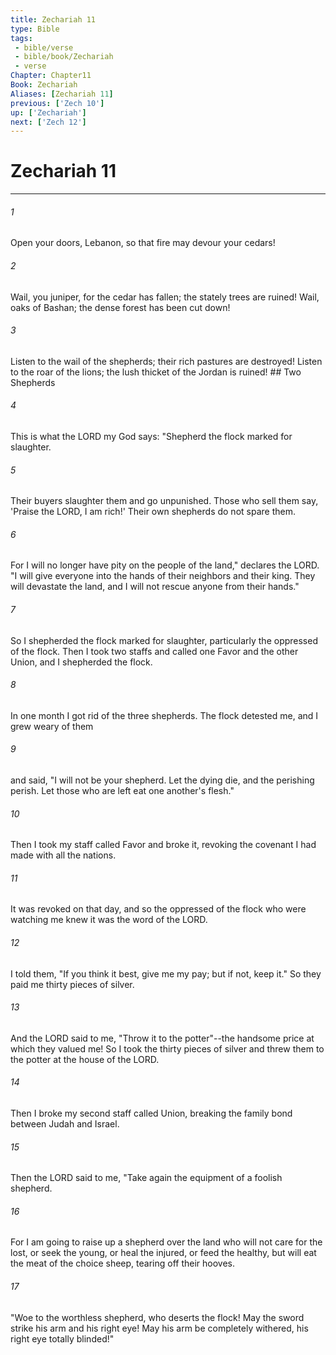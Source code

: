 ```yaml
---
title: Zechariah 11
type: Bible
tags:
 - bible/verse
 - bible/book/Zechariah
 - verse
Chapter: Chapter11
Book: Zechariah
Aliases: [Zechariah 11]
previous: ['Zech 10']
up: ['Zechariah']
next: ['Zech 12']
---
```

# Zechariah 11

***


###### 1 
Open your doors, Lebanon, so that fire may devour your cedars! 

###### 2 
Wail, you juniper, for the cedar has fallen; the stately trees are ruined! Wail, oaks of Bashan; the dense forest has been cut down! 

###### 3 
Listen to the wail of the shepherds; their rich pastures are destroyed! Listen to the roar of the lions; the lush thicket of the Jordan is ruined! ## Two Shepherds 

###### 4 
This is what the LORD my God says: "Shepherd the flock marked for slaughter. 

###### 5 
Their buyers slaughter them and go unpunished. Those who sell them say, 'Praise the LORD, I am rich!' Their own shepherds do not spare them. 

###### 6 
For I will no longer have pity on the people of the land," declares the LORD. "I will give everyone into the hands of their neighbors and their king. They will devastate the land, and I will not rescue anyone from their hands." 

###### 7 
So I shepherded the flock marked for slaughter, particularly the oppressed of the flock. Then I took two staffs and called one Favor and the other Union, and I shepherded the flock. 

###### 8 
In one month I got rid of the three shepherds. The flock detested me, and I grew weary of them 

###### 9 
and said, "I will not be your shepherd. Let the dying die, and the perishing perish. Let those who are left eat one another's flesh." 

###### 10 
Then I took my staff called Favor and broke it, revoking the covenant I had made with all the nations. 

###### 11 
It was revoked on that day, and so the oppressed of the flock who were watching me knew it was the word of the LORD. 

###### 12 
I told them, "If you think it best, give me my pay; but if not, keep it." So they paid me thirty pieces of silver. 

###### 13 
And the LORD said to me, "Throw it to the potter"--the handsome price at which they valued me! So I took the thirty pieces of silver and threw them to the potter at the house of the LORD. 

###### 14 
Then I broke my second staff called Union, breaking the family bond between Judah and Israel. 

###### 15 
Then the LORD said to me, "Take again the equipment of a foolish shepherd. 

###### 16 
For I am going to raise up a shepherd over the land who will not care for the lost, or seek the young, or heal the injured, or feed the healthy, but will eat the meat of the choice sheep, tearing off their hooves. 

###### 17 
"Woe to the worthless shepherd, who deserts the flock! May the sword strike his arm and his right eye! May his arm be completely withered, his right eye totally blinded!" 
